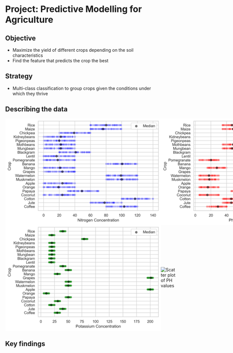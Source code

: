 # Project: Predictive Modelling for Agriculture

## Objective
- Maximize the yield of different crops depending on the soil characteristics
- Find the feature that predicts the crop the best

## Strategy
- Multi-class classification to group crops given the conditions under which they thrive

## Describing the data
<div style="display: flex; flex-direction : row; justify-content: space-around; align-items: center">
    <img src="/output/scatters_nitrogen_concentration.png"
        alt="Scatter plot of nitrogen concentration"
        width=500/>
    <img src="/output/scatters_phosphorous_concentration.png"
        alt="Scatter plot of phosphorous concentration"
        width=500/>
</div>

<div style="display: flex; flex-direction : row; justify-content: space-around; align-items: center">
    <img src="/output/scatters_potassium_concentration.png"
        alt="Scatter plot of potassium concentration"
        width=500/>
    <img src="/output/scatters_ph_concentration.png"
        alt="Scatter plot of PH values"
        width=500/>
</div>

## Key findings